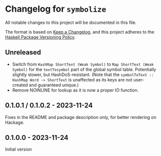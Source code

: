 # Changelog for `symbolize`

All notable changes to this project will be documented in this file.

The format is based on [Keep a Changelog](https://keepachangelog.com/en/1.0.0/),
and this project adheres to the
[Haskell Package Versioning Policy](https://pvp.haskell.org/).

## Unreleased

- Switch from `HashMap ShortText (Weak Symbol)` to `Map ShortText (Weak Symbol)` for the `textTosymbol` part of the global symbol table. Potentially slightly slower, but HashDoS-resistant. 
 (Note that the `symbolToText :: HashMap Word -> ShortText` is unaffected as its keys are not user-created and guaranteed unique.)
- Remove NOINLINE for lookup as it is now a proper IO function.

## 0.1.0.1 / 0.1.0.2 - 2023-11-24
Fixes in the README and package description only, for better rendering on Hackage.

## 0.1.0.0 - 2023-11-24
Initial version
